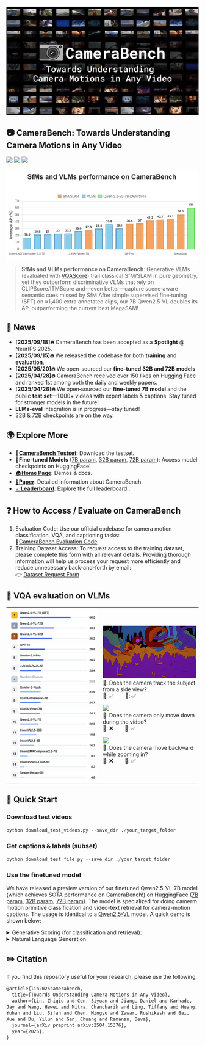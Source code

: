 <p align="center">
  <img src="https://github.com/sy77777en/CameraBench/blob/main/images/CameraBench.png" width="600">
</p>

## 📷 **CameraBench: Towards Understanding Camera Motions in Any Video**  

[![](https://img.shields.io/badge/arXiv-2504.15376-b31b1b.svg?logo=arxiv&logoColor=white)](https://arxiv.org/abs/2504.15376)
[![](https://img.shields.io/badge/%F0%9F%8F%A0%20_Homepage-4285F4?color=4285F4&logoColor=white)](https://linzhiqiu.github.io/papers/camerabench/)
[![](https://img.shields.io/badge/%F0%9F%A4%97%20_CameraBench_testset-FF9B00?color=FF9B00&logoColor=white)](https://huggingface.co/datasets/syCen/CameraBench)

![Demo GIF](./images/sfm_vs_vlm.png)
> **SfMs and VLMs performance on CameraBench**: Generative VLMs (evaluated with [VQAScore](https://linzhiqiu.github.io/papers/vqascore/)) trail classical SfM/SLAM in pure geometry, yet they outperform discriminative VLMs that rely on CLIPScore/ITMScore and—even better—capture scene‑aware semantic cues missed by SfM
> After simple supervised fine‑tuning (SFT) on ≈1,400 extra annotated clips, our 7B Qwen2.5‑VL doubles its AP, outperforming the current best MegaSAM!

## 📰 News
- **[2025/09/18]🔥** CameraBench has been accepted as a **Spotlight** @ NeurIPS 2025.
- **[2025/09/15]🔥** We released the codebase for both **training** and **evaluation**.
- **[2025/05/20]🔥** We open-sourced our **fine-tuned 32B and 72B models**
- **[2025/04/28]🔥** CameraBench received over 150 likes on Hugging Face and ranked 1st among both the daily and weekly papers.
- **[2025/04/26]🔥** We open‑sourced our **fine‑tuned 7B model** and the public **test set**—1 000+ videos with expert labels & captions. Stay tuned for stronger models in the future!
- **LLMs‑eval** integration is in progress—stay tuned!
- 32B & 72B checkpoints are on the way.

## 🌍 Explore More
- [🤗**CameraBench Testset**](https://huggingface.co/datasets/syCen/CameraBench): Download the testset.
- 🚀**Fine-tuned Models** ([7B param](https://huggingface.co/chancharikm/qwen2.5-vl-7b-cam-motion-preview), [32B param](https://huggingface.co/chancharikm/qwen2.5-vl-32b-cam-motion-preview), [72B param](https://huggingface.co/chancharikm/qwen2.5-vl-72b-cam-motion-preview)): Access model checkpoints on HuggingFace!
- [🏠**Home Page**](https://linzhiqiu.github.io/papers/camerabench/): Demos & docs.
- [📖**Paper**](https://arxiv.org/abs/2504.15376): Detailed information about CameraBench.
- [📈**Leaderboard**](https://sy77777en.github.io/CameraBench/leaderboard/table.html): Explore the full leaderboard..

## ❓ How to Access / Evaluate on CameraBench
1. Evaluation Code:
   Use our official codebase for camera motion classification, VQA, and captioning tasks: <br>
   🔗[CameraBench Evaluation Code](https://github.com/linzhiqiu/t2v_metrics/tree/main/camerabench)
3. Training Dataset Access:
   To request access to the training dataset, please complete this form with all relevant details. Providing thorough information will help us process your request more efficiently and reduce unnecessary back-and-forth by email: <br>
   👉 [Dataset Request Form](https://forms.gle/26LB1rouSZsR29Cx9)

## 🔎 VQA evaluation on VLMs

<table>
  <tr>
    <td>
    <div style="display: flex; flex-direction: column; gap: 1em;">
      <img src="./images/VQA-leaderboard.png" width="440">
     </div>
    </td>
    <td>
      <div style="display: flex; flex-direction: column; gap: 1em;">
        <div>        
          <img src="./images/8-1.gif" width="405"><br>
          🤔: Does the camera track the subject from a side view? <br>
          🤖: ✅  &nbsp;&nbsp;&nbsp;&nbsp;&nbsp;&nbsp; 🙋: ✅
        </div>
        <div>
          <img src="./images/8-2.gif" width="405"><br>
          🤔: Does the camera only move down during the video? <br>
          🤖: ❌  &nbsp;&nbsp;&nbsp;&nbsp;&nbsp;&nbsp; 🙋: ✅
        </div>
        <div>
          <img src="./images/8-3.gif" width="405"><br>
          🤔: Does the camera move backward while zooming in? <br>
          🤖: ❌  &nbsp;&nbsp;&nbsp;&nbsp;&nbsp;&nbsp; 🙋: ✅
        </div>
      </div>
    </td>
  </tr>
</table>

## 🚀 Quick Start

### Download test videos
```python
python download_test_videos.py --save_dir ./your_target_folder
```

### Get captions & labels (subset)
```python
python download_test_file.py --save_dir ./your_target_folder
```

### Use the finetuned model

We have released a preview version of our finetuned Qwen2.5-VL-7B model (which achieves SOTA performance on CameraBench!) on HuggingFace ([7B param](https://huggingface.co/chancharikm/qwen2.5-vl-7b-cam-motion-preview), [32B param](https://huggingface.co/chancharikm/qwen2.5-vl-32b-cam-motion-preview), [72B param](https://huggingface.co/chancharikm/qwen2.5-vl-72b-cam-motion-preview)). The model is specialized for doing camerm motion primitive classification and video-text retrieval for camera-motion captions. The usage is identical to a [Qwen2.5-VL](https://github.com/QwenLM/Qwen2.5-VL) model. A quick demo is shown below:
<details>
<summary>Generative Scoring (for classification and retrieval):</summary>
  
We have two ways of using our model for this application. The first is the recommended `t2v_metrics` approach which we recommend. The latter is a back-up approach directly using Qwen2.5-VL's inference demo.

1. `t2v_metrics` Approach
```python
# Install the package using: pip install git+https://github.com/chancharikmitra/t2v_metrics.git

import t2v_metrics

### For a single (video, text) pair:
qwen_score = t2v_metrics.VQAScore(model='qwen2.5-vl-7b', checkpoint='chancharikm/qwen2.5-vl-7b-cam-motion-preview') 
video = "videos/baby.mp4" # a video path in string format
text = "a baby crying"
# Calculate probability of "Yes" response
score = qwen_score(images=[video], texts=[text])
``` 
For more details, please refer to the t2v_metrics [fork](https://github.com/chancharikmitra/t2v_metrics.git).

2. Qwen2.5-VL Inference Code Approach
  
```python
# Import necessary libraries
from transformers import Qwen2_5_VLForConditionalGeneration, AutoProcessor
from qwen_vl_utils import process_vision_info
import torch

# Load the model
model = Qwen2_5_VLForConditionalGeneration.from_pretrained(
    "chancharikm/qwen2.5-vl-7b-cam-motion-preview", torch_dtype="auto", device_map="auto"
)
processor = AutoProcessor.from_pretrained("Qwen/Qwen2.5-VL-7B-Instruct")

# Prepare input data
video_path = "file:///path/to/video1.mp4"
text_description = "the camera tilting upward"
question = f"Does this video show \"{text_description}\"?"

# Format the input for the model
messages = [
    {
        "role": "user",
        "content": [
            {
                "type": "video",
                "video": video_path,
                "fps": 8.0,  # Recommended FPS for optimal inference
            },
            {"type": "text", "text": question},
        ],
    }
]

text = processor.apply_chat_template(
    messages, tokenize=False, add_generation_prompt=True
)
image_inputs, video_inputs, video_kwargs = process_vision_info(messages, return_video_kwargs=True)
inputs = processor(
    text=[text],
    images=image_inputs,
    videos=video_inputs,
    padding=True,
    return_tensors="pt",
    **video_kwargs
)
inputs = inputs.to("cuda")

# Generate with score output
with torch.inference_mode():
    outputs = model.generate(
        **inputs,
        max_new_tokens=1,
        do_sample=False,  # Use greedy decoding to get reliable logprobs
        output_scores=True,
        return_dict_in_generate=True
    )

# Calculate probability of "Yes" response
scores = outputs.scores[0]
probs = torch.nn.functional.softmax(scores, dim=-1)
yes_token_id = processor.tokenizer.encode("Yes")[0]
score = probs[0, yes_token_id].item()

print(f"Video: {video_path}")
print(f"Description: '{text_description}'")
print(f"Score: {score:.4f}")
```
</details>

<details>
<summary>Natural Language Generation</summary>

We have two ways of using our model for this application. The first is the recommended `t2v_metrics` approach which we recommend. The latter is a back-up approach directly using Qwen2.5-VL's inference demo.

1. `t2v_metrics` Approach

```python
# Install the package using: pip install git+https://github.com/chancharikmitra/t2v_metrics.git

import t2v_metrics

### For a single (video, text) pair:
qwen_score = t2v_metrics.VQAScore(model='qwen2.5-vl-7b', checkpoint='chancharikm/qwen2.5-vl-7b-cam-motion-preview') 
video = "videos/baby.mp4" # a video path in string format
text =  "Please describe this image: "
# Calculate probability of "Yes" response
score = qwen_score.model.generate(images=[video], texts=[text])
``` 
For more details, please refer to the t2v_metrics [fork](https://github.com/chancharikmitra/t2v_metrics.git).

2. Qwen2.5-VL Inference Code Approach
  
```python
# The model is trained on 8.0 FPS which we recommend for optimal inference

from transformers import Qwen2_5_VLForConditionalGeneration, AutoProcessor
from qwen_vl_utils import process_vision_info

# default: Load the model on the available device(s)
model = Qwen2_5_VLForConditionalGeneration.from_pretrained(
    "chancharikm/qwen2.5-vl-7b-cam-motion-preview", torch_dtype="auto", device_map="auto"
)

# We recommend enabling flash_attention_2 for better acceleration and memory saving, especially in multi-image and video scenarios.
# model = Qwen2_5_VLForConditionalGeneration.from_pretrained(
#     "chancharikm/qwen2.5-vl-7b-cam-motion-preview",
#     torch_dtype=torch.bfloat16,
#     attn_implementation="flash_attention_2",
#     device_map="auto",
# )

# default processor
processor = AutoProcessor.from_pretrained("Qwen/Qwen2.5-VL-7B-Instruct")

messages = [
    {
        "role": "user",
        "content": [
            {
                "type": "video",
                "video": "file:///path/to/video1.mp4",
                "fps": 8.0,
            },
            {"type": "text", "text": "Describe the camera motion in this video."},
        ],
    }
]

text = processor.apply_chat_template(
    messages, tokenize=False, add_generation_prompt=True
)
image_inputs, video_inputs, video_kwargs = process_vision_info(messages, return_video_kwargs=True)
inputs = processor(
    text=[text],
    images=image_inputs,
    videos=video_inputs,
    fps=fps,
    padding=True,
    return_tensors="pt",
    **video_kwargs,
)
inputs = inputs.to("cuda")

# Inference
generated_ids = model.generate(**inputs, max_new_tokens=128)
generated_ids_trimmed = [
    out_ids[len(in_ids) :] for in_ids, out_ids in zip(inputs.input_ids, generated_ids)
]
output_text = processor.batch_decode(
    generated_ids_trimmed, skip_special_tokens=True, clean_up_tokenization_spaces=False
)
print(output_text)
```
</details>

## ✏️ Citation

If you find this repository useful for your research, please use the following.
```
@article{lin2025camerabench,
  title={Towards Understanding Camera Motions in Any Video},
  author={Lin, Zhiqiu and Cen, Siyuan and Jiang, Daniel and Karhade, Jay and Wang, Hewei and Mitra, Chancharik and Ling, Tiffany and Huang, Yuhan and Liu, Sifan and Chen, Mingyu and Zawar, Rushikesh and Bai, Xue and Du, Yilun and Gan, Chuang and Ramanan, Deva},
  journal={arXiv preprint arXiv:2504.15376},
  year={2025},
}
```

